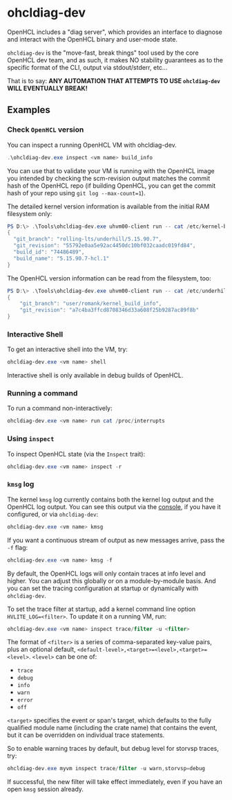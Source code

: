 # ohcldiag-dev

OpenHCL includes a "diag server", which provides an interface to diagnose
and interact with the OpenHCL binary and user-mode state.

`ohcldiag-dev` is the "move-fast, break things" tool used by the core OpenHCL
dev team, and as such, it makes NO stability guarantees as to the specific
format of the CLI, output via stdout/stderr, etc...

That is to say:
**ANY AUTOMATION THAT ATTEMPTS TO USE `ohcldiag-dev` WILL EVENTUALLY BREAK!**

## Examples

### Check `OpenHCL` version

You can inspect a running OpenHCL VM with ohcldiag-dev.
```powershell
.\ohcldiag-dev.exe inspect <vm name> build_info
```
You can use that to validate your VM is running with the OpenHCL image you intended by checking the scm-revision output matches the commit hash of the OpenHCL repo (if building OpenHCL, you can get the commit hash of your repo using  `git log --max-count=1`).

The detailed kernel version information is available from the initial RAM filesystem only:

```powershell
PS D:\> .\Tools\ohcldiag-dev.exe uhvm00-client run -- cat /etc/kernel-build-info.json
{
  "git_branch": "rolling-lts/underhill/5.15.90.7",
  "git_revision": "55792e0aa5e92ac4450dc10bf032caadc019fd84",
  "build_id": "74486489",
  "build_name": "5.15.90.7-hcl.1"
}
```
The OpenHCL version information can be read from the filesystem, too:
```powershell
PS D:\> .\Tools\ohcldiag-dev.exe uhvm00-client run -- cat /etc/underhill-build-info.json
{
    "git_branch": "user/romank/kernel_build_info",
    "git_revision": "a7c4ba3ffcd8708346d33a608f25b9287ac89f8b"
}
```
### Interactive Shell

To get an interactive shell into the VM, try:

```powershell
ohcldiag-dev.exe <vm name> shell
```

Interactive shell is only available in debug builds of OpenHCL.

### Running a command

To run a command non-interactively:

```powershell
ohcldiag-dev.exe <vm name> run cat /proc/interrupts
```

### Using `inspect`

To inspect OpenHCL state (via the `Inspect` trait):

```powershell
ohcldiag-dev.exe <vm name> inspect -r
```

### `kmsg` log

The kernel `kmsg` log currently contains both the kernel log output and the
OpenHCL log output. You can see this output via the
[console](#kernel-console), if you have it configured, or via `ohcldiag-dev`:

```powershell
ohcldiag-dev.exe <vm name> kmsg
```

If you want a continuous stream of output as new messages arrive, pass the `-f`
flag:

```powershell
ohcldiag-dev.exe <vm name> kmsg -f
```

By default, the OpenHCL logs will only contain traces at info level and
higher. You can adjust this globally or on a module-by-module basis. And you can
set the tracing configuration at startup or dynamically with `ohcldiag-dev`.

To set the trace filter at startup, add a kernel command line option
`HVLITE_LOG=<filter>`. To update it on a running VM, run:

```powershell
ohcldiag-dev.exe <vm name> inspect trace/filter -u <filter>
```

The format of `<filter>` is a series of comma-separated key-value pairs, plus an
optional default, `<default-level>,<target>=<level>,<target>=<level>`. `<level>`
can be one of:

* `trace`
* `debug`
* `info`
* `warn`
* `error`
* `off`

`<target>` specifies the event or span's target, which defaults to the fully
qualified module name (including the crate name) that contains the event, but it
can be overridden on individual trace statements.

So to enable warning traces by default, but debug level for storvsp traces, try:

```powershell
ohcldiag-dev.exe myvm inspect trace/filter -u warn,storvsp=debug
```

If successful, the new filter will take effect immediately, even if you have an
open `kmsg` session already.
